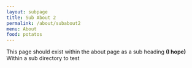 ```yaml
---
layout: subpage
title: Sub About 2
permalink: /about/subabout2
menu: About
food: potatos
---
```


This page should exist within the about page as a sub heading **(I hope)**
Within a sub directory to test